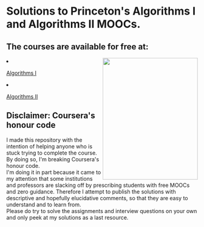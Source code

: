 # Solutions to Princeton's Algorithms I and Algorithms II MOOCs.

<div class="description">
<h2>The courses are available for free at:</h2>
<p>
  <a><img style="text-align:right;" src="https://algs4.cs.princeton.edu/cover.png" align="right" width="250" height="320"/></a>
<li> 

[Algorithms I](https://www.coursera.org/learn/algorithms-part1/home/welcome) 

</li>
<li>

[Algorithms II](https://www.coursera.org/learn/algorithms-part2/home/welcome)

</li>

</ul>

<h2>Disclaimer: Coursera's honour code</h2>
<p>
I made this repository with the intention of helping anyone who is stuck trying to complete the course. 
By doing so, I'm breaking Coursera's honour code.</br>
I'm doing it in part because it came to my attention that some institutions and professors are slacking off by prescribing students with free MOOCs and zero guidance.
Therefore I attempt to publish the solutions with descriptive and hopefully elucidative comments, so that they are easy to understand and to learn from.</br>
Please do try to solve the assignments and interview questions on your own and only peek at my solutions as a last resource.</li>
</p>

</div>
